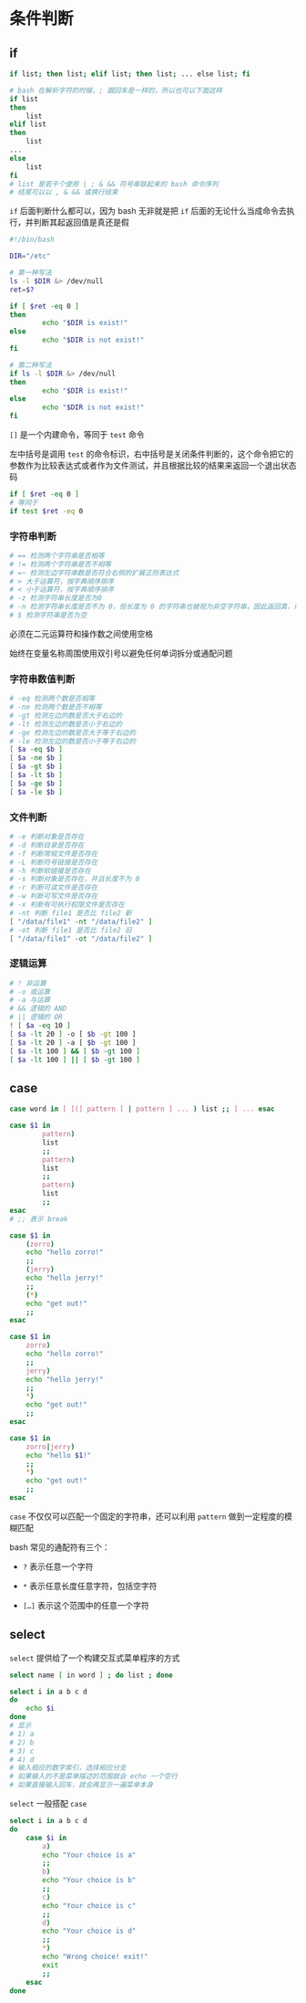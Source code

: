 # 条件判断

## if

```sh
if list; then list; elif list; then list; ... else list; fi

# bash 在解析字符的时候，; 跟回车是一样的，所以也可以下面这样
if list
then
	list
elif list
then
	list
...
else
	list
fi
# list 是若干个使用 | ; & && 符号串联起来的 bash 命令序列
# 结尾可以以 , & && 或换行结束
```

`if` 后面判断什么都可以，因为 bash 无非就是把 `if` 后面的无论什么当成命令去执行，并判断其起返回值是真还是假

```sh
#!/bin/bash

DIR="/etc"

# 第一种写法
ls -l $DIR &> /dev/null
ret=$?

if [ $ret -eq 0 ]
then
		echo "$DIR is exist!" 
else
    	echo "$DIR is not exist!"
fi

# 第二种写法
if ls -l $DIR &> /dev/null
then
        echo "$DIR is exist!" 
else
        echo "$DIR is not exist!"
fi
```

`[]` 是一个内建命令，等同于 `test` 命令

左中括号是调用 `test` 的命令标识，右中括号是关闭条件判断的，这个命令把它的参数作为比较表达式或者作为文件测试，并且根据比较的结果来返回一个退出状态码

```sh
if [ $ret -eq 0 ]
# 等同于
if test $ret -eq 0
```

### 字符串判断

```sh
# == 检测两个字符串是否相等
# != 检测两个字符串是否不相等
# =~ 检测左边字符串数是否符合右侧的扩展正则表达式
# > 大于运算符，按字典顺序排序
# < 小于运算符，按字典顺序排序
# -z 检测字符串长度是否为0
# -n 检测字符串长度是否不为 0，但长度为 0 的字符串也被视为非空字符串，因此返回真，所以不推荐使用
# $ 检测字符串是否为空
```

必须在二元运算符和操作数之间使用空格

始终在变量名称周围使用双引号以避免任何单词拆分或通配问题

### 字符串数值判断

```sh
# -eq 检测两个数是否相等
# -ne 检测两个数是否不相等
# -gt 检测左边的数是否大于右边的
# -lt 检测左边的数是否小于右边的
# -ge 检测左边的数是否大于等于右边的
# -le 检测左边的数是否小于等于右边的
[ $a -eq $b ]
[ $a -ne $b ]
[ $a -gt $b ] 
[ $a -lt $b ] 
[ $a -ge $b ]
[ $a -le $b ]
```

### 文件判断

```sh
# -e 判断对象是否存在
# -d 判断目录是否存在
# -f 判断常规文件是否存在
# -L 判断符号链接是否存在
# -h 判断软链接是否存在
# -s 判断对象是否存在，并且长度不为 0
# -r 判断可读文件是否存在
# -w 判断可写文件是否存在
# -x 判断有可执行权限文件是否存在
# -nt 判断 file1 是否比 file2 新
[ "/data/file1" -nt "/data/file2" ]
# -ot 判断 file1 是否比 file2 旧
[ "/data/file1" -ot "/data/file2" ]
```

### 逻辑运算

```sh
# ! 非运算
# -o 或运算
# -a 与运算
# && 逻辑的 AND
# || 逻辑的 OR
! [ $a -eq 10 ]
[ $a -lt 20 ] -o [ $b -gt 100 ]
[ $a -lt 20 ] -a [ $b -gt 100 ] 
[ $a -lt 100 ] && [ $b -gt 100 ] 
[ $a -lt 100 ] || [ $b -gt 100 ]
```

## case

```sh
case word in [ [(] pattern [ | pattern ] ... ) list ;; ] ... esac

case $1 in
        pattern)
        list
        ;;
        pattern)
        list
        ;;
        pattern)
        list
        ;;
esac
# ;; 表示 break

case $1 in
	(zorro)
	echo "hello zorro!"
	;;
	(jerry)
	echo "hello jerry!"
	;;
	(*)
	echo "get out!"
	;;
esac

case $1 in
	zorro)
	echo "hello zorro!"
	;;
	jerry)
	echo "hello jerry!"
	;;
	*)
	echo "get out!"
	;;
esac

case $1 in
	zorro|jerry)
	echo "hello $1!"
	;;
	*)
	echo "get out!"
	;;
esac
```

`case` 不仅仅可以匹配一个固定的字符串，还可以利用 `pattern` 做到一定程度的模糊匹配

bash 常见的通配符有三个：

- `?` 表示任意一个字符

- `*` 表示任意长度任意字符，包括空字符

- `[…]` 表示这个范围中的任意一个字符

## select

`select` 提供给了一个构建交互式菜单程序的方式

```sh
select name [ in word ] ; do list ; done

select i in a b c d
do
	echo $i
done
# 显示
# 1) a
# 2) b
# 3) c
# 4) d
# 输入相应的数字索引，选择相应分支
# 如果输入的不是菜单描述的范围就会 echo 一个空行
# 如果直接输入回车，就会再显示一遍菜单本身
```

`select` 一般搭配 `case`

```sh
select i in a b c d
do
	case $i in
		a)
		echo "Your choice is a"
		;;
		b)
		echo "Your choice is b"
		;;
		c)
		echo "Your choice is c"
		;;
		d)
		echo "Your choice is d"
		;;
		*)
		echo "Wrong choice! exit!"
		exit
		;;
	esac
done
```